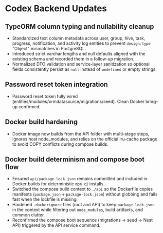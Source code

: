 # Codex Backend Updates

## TypeORM column typing and nullability cleanup
- Standardized text column metadata across user, group, hive, task, progress, notification, and activity log entities to prevent `design:type` "Object" mismatches in PostgreSQL.
- Introduced strict varchar lengths and null defaults aligned with the existing schema and recorded them in a follow-up migration.
- Normalized DTO validation and service-layer sanitization so optional fields consistently persist as `null` instead of `undefined` or empty strings.

## Password reset token integration
- Password reset token fully wired (entities/modules/ormdatasource/migrations/seed). Clean Docker bring-up confirmed.

## Docker build hardening
- Docker image now builds from the API folder with multi-stage steps, ignores host node_modules, and relies on the official lru-cache package to avoid COPY conflicts during compose builds.

## Docker build determinism and compose boot flow
- Ensured `api/package-lock.json` remains committed and included in Docker builds for deterministic `npm ci` installs.
- Switched the compose build context to `./api` so the Dockerfile copies manifests (`package.json` + `package-lock.json`) without globbing and fails fast when the lockfile is missing.
- Hardened `.dockerignore` files (root and API) to keep `package-lock.json` in the context while filtering out `node_modules`, build artifacts, and common clutter.
- Reconfirmed the compose boot sequence (migrations → seed → Nest API) triggered by the API service command.
